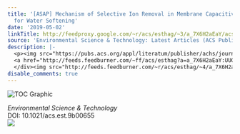 ```yaml
---
title: '[ASAP] Mechanism of Selective Ion Removal in Membrane Capacitive Deionization
  for Water Softening'
date: '2019-05-02'
linkTitle: http://feedproxy.google.com/~r/acs/esthag/~3/a_7X6H2aEaY/acs.est.9b00655
source: 'Environmental Science & Technology: Latest Articles (ACS Publications)'
description: |-
  <p><img src="https://pubs.acs.org/appl/literatum/publisher/achs/journals/content/esthag/0/esthag.ahead-of-print/acs.est.9b00655/20190502/images/medium/es-2019-00655p_0009.gif" alt="TOC Graphic"/></p><div><cite>Environmental Science & Technology</cite></div><div>DOI: 10.1021/acs.est.9b00655</div><div class="feedflare">
  <a href="http://feeds.feedburner.com/~ff/acs/esthag?a=a_7X6H2aEaY:UUGb7h7XF0o:yIl2AUoC8zA"><img src="http://feeds.feedburner.com/~ff/acs/esthag?d=yIl2AUoC8zA" border="0"></img></a>
  </div><img src="http://feeds.feedburner.com/~r/acs/esthag/~4/a_7X6H2aEaY" height="1" width="1" ...
disable_comments: true
---
```

<p><img src="https://pubs.acs.org/appl/literatum/publisher/achs/journals/content/esthag/0/esthag.ahead-of-print/acs.est.9b00655/20190502/images/medium/es-2019-00655p_0009.gif" alt="TOC Graphic"/></p><div><cite>Environmental Science & Technology</cite></div><div>DOI: 10.1021/acs.est.9b00655</div><div class="feedflare">
<a href="http://feeds.feedburner.com/~ff/acs/esthag?a=a_7X6H2aEaY:UUGb7h7XF0o:yIl2AUoC8zA"><img src="http://feeds.feedburner.com/~ff/acs/esthag?d=yIl2AUoC8zA" border="0"></img></a>
</div><img src="http://feeds.feedburner.com/~r/acs/esthag/~4/a_7X6H2aEaY" height="1" width="1" ...